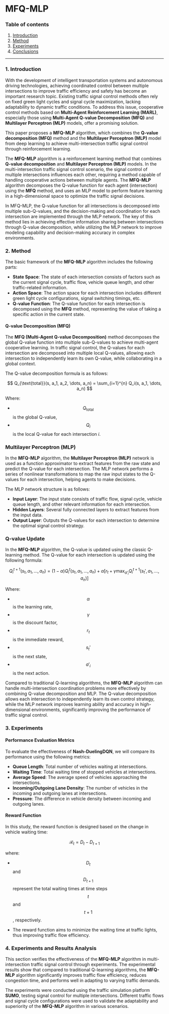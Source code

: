 # MFQ-MLP

### Table of contents

1. [Introduction](#1-introduction)
2. [Method](#2-method)
3. [Experiments](#3-experiments)
4. [Conclusions](#4-conclusions)

--- 


### 1. **Introduction**

With the development of intelligent transportation systems and autonomous driving technologies, achieving coordinated control between multiple intersections to improve traffic efficiency and safety has become an important research topic. Existing traffic signal control methods often rely on fixed green light cycles and signal cycle maximization, lacking adaptability to dynamic traffic conditions. To address this issue, cooperative control methods based on **Multi-Agent Reinforcement Learning (MARL)**, especially those using **Multi-Agent Q-value Decomposition (MFQ)** and **Multilayer Perceptron (MLP)** models, offer a promising solution.

This paper proposes a **MFQ-MLP** algorithm, which combines the **Q-value decomposition (MFQ)** method and the **Multilayer Perceptron (MLP)** model from deep learning to achieve multi-intersection traffic signal control through reinforcement learning.

The **MFQ-MLP** algorithm is a reinforcement learning method that combines **Q-value decomposition** and **Multilayer Perceptron (MLP)** models. In the multi-intersection traffic signal control scenario, the signal control of multiple intersections influences each other, requiring a method capable of handling cooperative actions between multiple agents. The **MFQ-MLP** algorithm decomposes the Q-value function for each agent (intersection) using the **MFQ** method, and uses an MLP model to perform feature learning in a high-dimensional space to optimize the traffic signal decisions.

In MFQ-MLP, the Q-value function for all intersections is decomposed into multiple sub-Q-values, and the decision-making and coordination for each intersection are implemented through the MLP network. The key of this method lies in achieving effective information sharing between intersections through Q-value decomposition, while utilizing the MLP network to improve modeling capability and decision-making accuracy in complex environments.

### 2. **Method**

The basic framework of the **MFQ-MLP** algorithm includes the following parts:

- **State Space**: The state of each intersection consists of factors such as the current signal cycle, traffic flow, vehicle queue length, and other traffic-related information.
- **Action Space**: The action space for each intersection includes different green light cycle configurations, signal switching timings, etc.
- **Q-value Function**: The Q-value function for each intersection is decomposed using the **MFQ** method, representing the value of taking a specific action in the current state.

#### **Q-value Decomposition (MFQ)**

The **MFQ (Multi-Agent Q-value Decomposition)** method decomposes the global Q-value function into multiple sub-Q-values to achieve multi-agent cooperative learning. In traffic signal control, the Q-values for each intersection are decomposed into multiple local Q-values, allowing each intersection to independently learn its own Q-value, while collaborating in a global context.

The Q-value decomposition formula is as follows:

$$
Q_{\text{total}}(s, a_1, a_2, \dots, a_n) = \sum_{i=1}^{n} Q_i(s, a_1, \dots, a_n)
$$

Where:

- $$Q_{\text{total}} $$ is the global Q-value,
- $$Q_i$$ is the local Q-value for each intersection $i$.

### **Multilayer Perceptron (MLP)**

In the **MFQ-MLP** algorithm, the **Multilayer Perceptron (MLP)** network is used as a function approximator to extract features from the raw state and predict the Q-value for each intersection. The MLP network performs a series of nonlinear transformations to map the raw input states to the Q-values for each intersection, helping agents to make decisions.

The MLP network structure is as follows:

- **Input Layer**: The input state consists of traffic flow, signal cycle, vehicle queue length, and other relevant information for each intersection.
- **Hidden Layers**: Several fully connected layers to extract features from the input data.
- **Output Layer**: Outputs the Q-values for each intersection to determine the optimal signal control strategy.

### **Q-value Update**

In the **MFQ-MLP** algorithm, the Q-value is updated using the classic Q-learning method. The Q-value for each intersection is updated using the following formula:

$$
Q_i^{t+1}(s_t, a_1, \dots, a_n) = (1 - \alpha) Q_i^t(s_t, a_1, \dots, a_n) + \alpha \left[ r_t + \gamma \max_{a'_i} Q_i^{t+1}(s_t', a_1, \dots, a_n) \right]
$$

Where:

- $$\alpha $$ is the learning rate,
- $$\gamma$$ is the discount factor,
- $$r_t$$ is the immediate reward,
- $$s_t'$$ is the next state,
- $$a'_i$$ is the next action.

Compared to traditional Q-learning algorithms, the **MFQ-MLP** algorithm can handle multi-intersection coordination problems more effectively by combining Q-value decomposition and MLP. The Q-value decomposition allows each intersection to independently learn its own control strategy, while the MLP network improves learning ability and accuracy in high-dimensional environments, significantly improving the performance of traffic signal control.

### 3. Experiments

#### Performance Evaluation Metrics

To evaluate the effectiveness of **Nash-DuelingDQN**, we will compare its performance using the following metrics:

- **Queue Length**: Total number of vehicles waiting at intersections.
- **Waiting Time**: Total waiting time of stopped vehicles at intersections.
- **Average Speed**: The average speed of vehicles approaching the intersections.
- **Incoming/Outgoing Lane Density**: The number of vehicles in the incoming and outgoing lanes at intersections.
- **Pressure**: The difference in vehicle density between incoming and outgoing lanes.

#### Reward Function

In this study, the reward function is designed based on the change in vehicle waiting time:

$$
\mathcal{R}_t =  D_t - D_{t+1}
$$ 

where:

- $$D_t$$ and $$D_{t+1}$$ represent the total waiting times at time steps $$t$$ and $$t+1$$ , respectively.

- The reward function aims to minimize the waiting time at traffic lights, thus improving traffic flow efficiency. 

### 4. **Experiments and Results Analysis**

This section verifies the effectiveness of the **MFQ-MLP** algorithm in multi-intersection traffic signal control through experiments. The experimental results show that compared to traditional Q-learning algorithms, the **MFQ-MLP** algorithm significantly improves traffic flow efficiency, reduces congestion time, and performs well in adapting to varying traffic demands.

The experiments were conducted using the traffic simulation platform **SUMO**, testing signal control for multiple intersections. Different traffic flows and signal cycle configurations were used to validate the adaptability and superiority of the **MFQ-MLP** algorithm in various scenarios.
